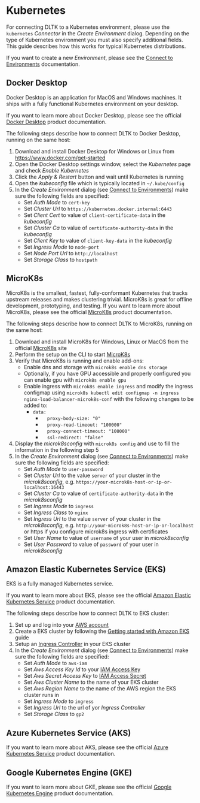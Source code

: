 # Kubernetes

For connecting DLTK to a Kubernetes environment, please use the `kubernetes` *Connector* in the *Create Environment* dialog. Depending on the type of Kubernetes environment you must also specify additional fields. This guide describes how this works for typical Kubernetes distributions.

If you want to create a new *Environment*, please see the [Connect to Environments](README.md) documentation.

## Docker Desktop

Docker Desktop is an application for MacOS and Windows machines. It ships with a fully functional Kubernetes environment on your desktop.

If you want to learn more about Docker Desktop, please see the official [Docker Desktop](https://www.docker.com/products/docker-desktop) product documentation.

The following steps describe how to connect DLTK to Docker Desktop, running on the same host:

1. Download and install Docker Desktop for Windows or Linux from https://www.docker.com/get-started
2. Open the Docker Desktop settings window, select the *Kubernetes* page and check *Enable Kubernetes*
3. Click the *Apply & Restart* button and wait until Kubernetes is running
4. Open the *kubeconfig* file which is typically located in `~/.kube/config`
5. In the *Create Environment* dialog (see [Connect to Environments](README.md)) make sure the following fields are specified:
    - Set *Auth Mode* to `cert-key`
    - Set *Cluster Url* to `https://kubernetes.docker.internal:6443`
    - Set *Client Cert* to value of `client-certificate-data` in the *kubeconfig*
    - Set *Cluster Ca* to value of `certificate-authority-data` in the *kubeconfig*
    - Set *Client Key* to value of `client-key-data` in the *kubeconfig*
    - Set *Ingress Mode* to `node-port`
    - Set *Node Port Url* to `http://localhost`
    - Set *Storage Class* to `hostpath`

## MicroK8s

MicroK8s is the smallest, fastest, fully-conformant Kubernetes that tracks upstream releases and makes clustering trivial. MicroK8s is great for offline development, prototyping, and testing. If you want to learn more about MicroK8s, please see the official [MicroK8s](https://microk8s.io/docs) product documentation.

The following steps describe how to connect DLTK to MicroK8s, running on the same host:

1. Download and install MicroK8s for Windows, Linux or MacOS from the official [MicroK8s](https://microk8s.io/) site
2. Perform the setup on the CLI to start [MicroK8s](https://microk8s.io/docs)
3. Verify that MicroK8s is running and enable add-ons:
    - Enable dns and storage with `microk8s enable dns storage`
    - Optionally, if you have GPU accessible and properly configured you can enable gpu with `microk8s enable gpu`
    - Enable ingress with `microk8s enable ingress` and modify the ingress configmap using `microk8s kubectl edit configmap -n ingress nginx-load-balancer-microk8s-conf` with the following changes to be added to:
        - `data:`
            - `  proxy-body-size: "0"`
            - `  proxy-read-timeout: "100000"`
            - `  proxy-connect-timeout: "100000"`
            - `  ssl-redirect: "false"`
4. Display the *microk8sconfig* with `microk8s config` and use to fill the information in the following step 5
5. In the *Create Environment* dialog (see [Connect to Environments](README.md)) make sure the following fields are specified:
    - Set *Auth Mode* to `user-password`
    - Set *Cluster Url* to the value `server` of your cluster in the *microk8sconfig*, e.g. `https://your-microk8s-host-or-ip-or-localhost:16443`
    - Set *Cluster Ca* to value of `certificate-authority-data` in the *microk8sconfig*
    - Set *Ingress Mode* to `ingress`
    - Set *Ingress Class* to `nginx`
    - Set *Ingress Url* to the value `server` of your cluster in the *microk8sconfig*, e.g. `http://your-microk8s-host-or-ip-or-localhost` or https if you configure microk8s ingress with certificates
    - Set *User Name* to value of `username` of your user in *microk8sconfig*
    - Set *User Password* to value of `password` of your user in *microk8sconfig*



## Amazon Elastic Kubernetes Service (EKS)

EKS is a fully managed Kubernetes service.

If you want to learn more about EKS, please see the official [Amazon Elastic Kubernetes Service](https://aws.amazon.com/eks/) product documentation.

The following steps describe how to connect DLTK to EKS cluster:

1. Set up and log into your [AWS account](https://portal.aws.amazon.com/billing/signup)
2. Create a EKS cluster by following the [Getting started with Amazon EKS](https://docs.aws.amazon.com/eks/latest/userguide/getting-started.html) guide
3. Setup an [Ingress Controller](https://kubernetes.io/docs/concepts/services-networking/ingress-controllers/) in your EKS cluster
4. In the *Create Environment* dialog (see [Connect to Environments](README.md)) make sure the following fields are specified:
    - Set *Auth Mode* to `aws-iam`
    - Set *Aws Access Key Id* to your [IAM Access Key](https://docs.aws.amazon.com/IAM/latest/UserGuide/id_credentials_access-keys.html)
    - Set *Aws Secret Access Key* to [IAM Access Secret](https://docs.aws.amazon.com/IAM/latest/UserGuide/id_credentials_access-keys.html)
    - Set *Aws Cluster Name* to the name of your EKS cluster
    - Set *Aws Region Name* to the name of the AWS region the EKS cluster runs in
    - Set *Ingress Mode* to `ingress`
    - Set *Ingress Url* to the url of yor *Ingress Controller*
    - Set *Storage Class* to `gp2`

## Azure Kubernetes Service (AKS)

If you want to learn more about AKS, please see the official [Azure Kubernetes Service](https://azure.microsoft.com/en-us/services/kubernetes-service/) product documentation.

## Google Kubernetes Engine (GKE)

If you want to learn more about GKE, please see the official [Google Kubernetes Engine](https://cloud.google.com/kubernetes-engine) product documentation.
